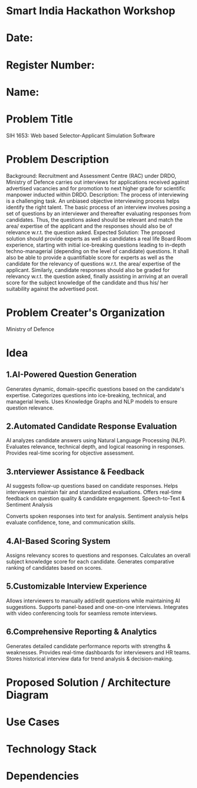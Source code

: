 # Smart India Hackathon Workshop
# Date:
# Register Number:
# Name:
# Problem Title
SIH 1653: Web based Selector-Applicant Simulation Software
# Problem Description
Background: Recruitment and Assessment Centre (RAC) under DRDO, Ministry of Defence carries out interviews for applications received against advertised vacancies and for promotion to next higher grade for scientific manpower inducted within DRDO. Description: The process of interviewing is a challenging task. An unbiased objective interviewing process helps identify the right talent. The basic process of an interview involves posing a set of questions by an interviewer and thereafter evaluating responses from candidates. Thus, the questions asked should be relevant and match the area/ expertise of the applicant and the responses should also be of relevance w.r.t. the question asked. Expected Solution: The proposed solution should provide experts as well as candidates a real life Board Room experience, starting with initial ice-breaking questions leading to in-depth techno-managerial (depending on the level of candidate) questions. It shall also be able to provide a quantifiable score for experts as well as the candidate for the relevancy of questions w.r.t. the area/ expertise of the applicant. Similarly, candidate responses should also be graded for relevancy w.r.t. the question asked, finally assisting in arriving at an overall score for the subject knowledge of the candidate and thus his/ her suitability against the advertised post.

# Problem Creater's Organization
Ministry of Defence

# Idea

## 1.AI-Powered Question Generation

Generates dynamic, domain-specific questions based on the candidate's expertise.
Categorizes questions into ice-breaking, technical, and managerial levels.
Uses Knowledge Graphs and NLP models to ensure question relevance.
## 2.Automated Candidate Response Evaluation

AI analyzes candidate answers using Natural Language Processing (NLP).
Evaluates relevance, technical depth, and logical reasoning in responses.
Provides real-time scoring for objective assessment.

## 3.nterviewer Assistance & Feedback

AI suggests follow-up questions based on candidate responses.
Helps interviewers maintain fair and standardized evaluations.
Offers real-time feedback on question quality & candidate engagement.
Speech-to-Text & Sentiment Analysis

Converts spoken responses into text for analysis.
Sentiment analysis helps evaluate confidence, tone, and communication skills.

## 4.AI-Based Scoring System

Assigns relevancy scores to questions and responses.
Calculates an overall subject knowledge score for each candidate.
Generates comparative ranking of candidates based on scores.

## 5.Customizable Interview Experience

Allows interviewers to manually add/edit questions while maintaining AI suggestions.
Supports panel-based and one-on-one interviews.
Integrates with video conferencing tools for seamless remote interviews.

## 6.Comprehensive Reporting & Analytics

Generates detailed candidate performance reports with strengths & weaknesses.
Provides real-time dashboards for interviewers and HR teams.
Stores historical interview data for trend analysis & decision-making.

# Proposed Solution / Architecture Diagram


# Use Cases


# Technology Stack


# Dependencies

